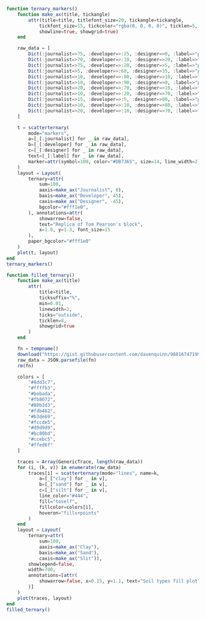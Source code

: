 ```julia
function ternary_markers()
    function make_ax(title, tickangle)
        attr(title=title, titlefont_size=20, tickangle=tickangle,
            tickfont_size=15, tickcolor="rgba(0, 0, 0, 0)", ticklen=5,
            showline=true, showgrid=true)
    end

    raw_data = [
        Dict(:journalist=>75, :developer=>:25, :designer=>0, :label=>"point 1"),
        Dict(:journalist=>70, :developer=>:10, :designer=>20, :label=>"point 2"),
        Dict(:journalist=>75, :developer=>:20, :designer=>5, :label=>"point 3"),
        Dict(:journalist=>5, :developer=>:60, :designer=>35, :label=>"point 4"),
        Dict(:journalist=>10, :developer=>:80, :designer=>10, :label=>"point 5"),
        Dict(:journalist=>10, :developer=>:90, :designer=>0, :label=>"point 6"),
        Dict(:journalist=>20, :developer=>:70, :designer=>10, :label=>"point 7"),
        Dict(:journalist=>10, :developer=>:20, :designer=>70, :label=>"point 8"),
        Dict(:journalist=>15, :developer=>:5, :designer=>80, :label=>"point 9"),
        Dict(:journalist=>10, :developer=>:10, :designer=>80, :label=>"point 10"),
        Dict(:journalist=>20, :developer=>:10, :designer=>70, :label=>"point 11")
    ]

    t = scatterternary(
        mode="markers",
        a=[_[:journalist] for _ in raw_data],
        b=[_[:developer] for _ in raw_data],
        c=[_[:designer] for _ in raw_data],
        text=[_[:label] for _ in raw_data],
        marker=attr(symbol=100, color="#DB7365", size=14, line_width=2)
    )
    layout = Layout(
        ternary=attr(
            sum=100,
            aaxis=make_ax("Journalist", 0),
            baxis=make_ax("Developer", 45),
            caxis=make_ax("Designer", -45),
            bgcolor="#fff1e0",
        ), annotations=attr(
            showarrow=false,
            text="Replica of Tom Pearson's block",
            x=1.0, y=1.3, font_size=15
        ),
        paper_bgcolor="#fff1e0"
    )
    plot(t, layout)
end
ternary_markers()
```


<div id="34ada863-7419-4ad8-9f11-4bcf423213bf" class="plotly-graph-div"></div>

<script>
    window.PLOTLYENV=window.PLOTLYENV || {};
    window.PLOTLYENV.BASE_URL="https://plot.ly";
    Plotly.newPlot('34ada863-7419-4ad8-9f11-4bcf423213bf', [{"a":[75,70,75,5,10,10,20,10,15,10,20],"mode":"markers","b":[25,10,20,60,80,90,70,20,5,10,10],"type":"scatterternary","c":[0,20,5,35,10,0,10,70,80,80,70],"text":["point 1","point 2","point 3","point 4","point 5","point 6","point 7","point 8","point 9","point 10","point 11"],"marker":{"symbol":100,"color":"#DB7365","line":{"width":2},"size":14}}],
               {"paper_bgcolor":"#fff1e0","ternary":{"baxis":{"tickangle":45,"showline":true,"showgrid":true,"titlefont":{"size":20},"tickfont":{"size":15},"ticklen":5,"title":"Developer","tickcolor":"rgba(0, 0, 0, 0)"},"bgcolor":"#fff1e0","caxis":{"tickangle":-45,"showline":true,"showgrid":true,"titlefont":{"size":20},"tickfont":{"size":15},"ticklen":5,"title":"Designer","tickcolor":"rgba(0, 0, 0, 0)"},"sum":100,"aaxis":{"tickangle":0,"showline":true,"showgrid":true,"titlefont":{"size":20},"tickfont":{"size":15},"ticklen":5,"title":"Journalist","tickcolor":"rgba(0, 0, 0, 0)"}},"annotations":{"y":1.3,"font":{"size":15},"showarrow":false,"text":"Replica of Tom Pearson's block","x":1.0},"margin":{"l":50,"b":60,"r":50,"t":60}}, {showLink: false});

 </script>



```julia
function filled_ternary()
    function make_ax(title)
        attr(
            title=title,
            ticksuffix="%",
            min=0.01,
            linewidth=2,
            ticks="outside",
            ticklen=8,
            showgrid=true
        )
    end

    fn = tempname()
    download("https://gist.githubusercontent.com/davenquinn/988167471993bc2ece29/raw/f38d9cb3dd86e315e237fde5d65e185c39c931c2/data.json", fn)
    raw_data = JSON.parsefile(fn)
    rm(fn)

    colors = [
        "#8dd3c7",
        "#ffffb3",
        "#bebada",
        "#fb8072",
        "#80b1d3",
        "#fdb462",
        "#b3de69",
        "#fccde5",
        "#d9d9d9",
        "#bc80bd",
        "#ccebc5",
        "#ffed6f"
    ]

    traces = Array(GenericTrace, length(raw_data))
    for (i, (k, v)) in enumerate(raw_data)
        traces[i] = scatterternary(mode="lines", name=k,
            a=[_["clay"] for _ in v],
            b=[_["sand"] for _ in v],
            c=[_["silt"] for _ in v],
            line_color="#444",
            fill="toself",
            fillcolor=colors[i],
            hoveron="fills+points"
        )
    end
    layout = Layout(
        ternary=attr(
            sum=100,
            aaxis=make_ax("Clay"),
            baxis=make_ax("Sand"),
            caxis=make_ax("Slit")),
        showlegend=false,
        width=700,
        annotations=[attr(
            showarrow=false, x=0.15, y=1.1, text="Soil types fill plot"
        )]
    )
    plot(traces, layout)
end
filled_ternary()
```


<div id="ba5052b1-8394-4e54-9807-b69b82025e8d" class="plotly-graph-div"></div>

<script>
    window.PLOTLYENV=window.PLOTLYENV || {};
    window.PLOTLYENV.BASE_URL="https://plot.ly";
    Plotly.newPlot('ba5052b1-8394-4e54-9807-b69b82025e8d', [{"a":[55,100,60,40,40],"mode":"lines","b":[45,0,0,20,45],"line":{"color":"#444"},"fillcolor":"#8dd3c7","type":"scatterternary","name":"clay","fill":"toself","c":[0,0,40,40,15],"hoveron":"fills+points"},{"a":[20,35,35,28,20],"mode":"lines","b":[80,65,45,45,53],"line":{"color":"#444"},"fillcolor":"#ffffb3","type":"scatterternary","name":"sandy clay loam","fill":"toself","c":[0,0,20,27,32],"hoveron":"fills+points"},{"a":[60,40,40],"mode":"lines","b":[0,0,20],"line":{"color":"#444"},"fillcolor":"#bebada","type":"scatterternary","name":"silty clay","fill":"toself","c":[40,60,40],"hoveron":"fills+points"},{"a":[0,15,20,20,5,5,0],"mode":"lines","b":[70,85,80,53,53,45,50],"line":{"color":"#444"},"fillcolor":"#fb8072","type":"scatterternary","name":"sandy loam","fill":"toself","c":[30,0,0,32,42,50,50],"hoveron":"fills+points"},{"a":[35,35,55],"mode":"lines","b":[65,45,45],"line":{"color":"#444"},"fillcolor":"#80b1d3","type":"scatterternary","name":"sandy clay","fill":"toself","c":[0,20,0],"hoveron":"fills+points"},{"a":[28,28,5,5,20],"mode":"lines","b":[45,22,45,53,53],"line":{"color":"#444"},"fillcolor":"#fdb462","type":"scatterternary","name":"loam","fill":"toself","c":[27,50,50,42,32],"hoveron":"fills+points"},{"a":[0,10,0],"mode":"lines","b":[100,90,90],"line":{"color":"#444"},"fillcolor":"#b3de69","type":"scatterternary","name":"sand","fill":"toself","c":[0,0,10],"hoveron":"fills+points"},{"a":[0,0,12,12],"mode":"lines","b":[0,20,8,0],"line":{"color":"#444"},"fillcolor":"#fccde5","type":"scatterternary","name":"silt","fill":"toself","c":[100,80,80,88],"hoveron":"fills+points"},{"a":[40,40,28,28],"mode":"lines","b":[45,20,20,45],"line":{"color":"#444"},"fillcolor":"#d9d9d9","type":"scatterternary","name":"clay loam","fill":"toself","c":[15,40,52,27],"hoveron":"fills+points"},{"a":[0,28,28,12,12,0],"mode":"lines","b":[50,22,0,0,8,20],"line":{"color":"#444"},"fillcolor":"#bc80bd","type":"scatterternary","name":"silty loam","fill":"toself","c":[50,50,72,88,80,80],"hoveron":"fills+points"},{"a":[0,10,15,0],"mode":"lines","b":[90,90,85,70],"line":{"color":"#444"},"fillcolor":"#ccebc5","type":"scatterternary","name":"loamy sand","fill":"toself","c":[10,0,0,30],"hoveron":"fills+points"},{"a":[28,28,40,40],"mode":"lines","b":[0,20,20,0],"line":{"color":"#444"},"fillcolor":"#ffed6f","type":"scatterternary","name":"silty clay loam","fill":"toself","c":[72,52,40,60],"hoveron":"fills+points"}],
               {"showlegend":false,"ternary":{"baxis":{"showgrid":true,"ticklen":8,"ticks":"outside","title":"Sand","linewidth":2,"ticksuffix":"%","min":0.01},"caxis":{"showgrid":true,"ticklen":8,"ticks":"outside","title":"Slit","linewidth":2,"ticksuffix":"%","min":0.01},"sum":100,"aaxis":{"showgrid":true,"ticklen":8,"ticks":"outside","title":"Clay","linewidth":2,"ticksuffix":"%","min":0.01}},"annotations":[{"y":1.1,"showarrow":false,"text":"Soil types fill plot","x":0.15}],"margin":{"l":50,"b":60,"r":50,"t":60},"width":700}, {showLink: false});

 </script>



